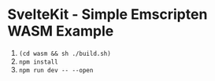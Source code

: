 # SvelteKit - Simple Emscripten WASM Example

1. `(cd wasm && sh ./build.sh)`
2. `npm install`
3. `npm run dev -- --open`
